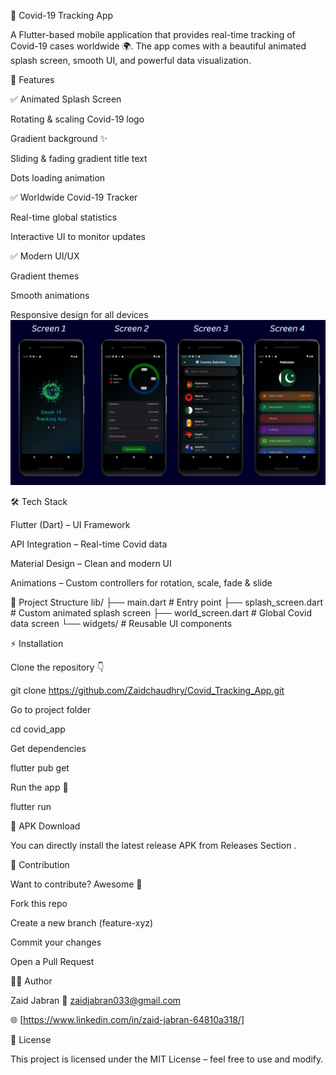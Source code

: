 🦠 Covid-19 Tracking App

A Flutter-based mobile application that provides real-time tracking of Covid-19 cases worldwide 🌍.
The app comes with a beautiful animated splash screen, smooth UI, and powerful data visualization.

🚀 Features

✅ Animated Splash Screen

Rotating & scaling Covid-19 logo

Gradient background ✨

Sliding & fading gradient title text

Dots loading animation

✅ Worldwide Covid-19 Tracker

Real-time global statistics

Interactive UI to monitor updates

✅ Modern UI/UX

Gradient themes

Smooth animations

Responsive design for all devices
![Image Alt](https://github.com/Zaidchaudhry/Covid_Tracking_App/blob/6d8a504d8e7c4dcb38f1fd1b3ee58f1cd639da5f/App_screens.png)

🛠️ Tech Stack

Flutter (Dart) – UI Framework

API Integration – Real-time Covid data

Material Design – Clean and modern UI

Animations – Custom controllers for rotation, scale, fade & slide

📂 Project Structure
lib/
├── main.dart                # Entry point
├── splash_screen.dart       # Custom animated splash screen
├── world_screen.dart        # Global Covid data screen
└── widgets/                 # Reusable UI components

⚡ Installation

Clone the repository 👇

git clone https://github.com/Zaidchaudhry/Covid_Tracking_App.git

Go to project folder

cd covid_app


Get dependencies

flutter pub get


Run the app 🚀

flutter run

📱 APK Download

You can directly install the latest release APK from Releases Section
.

🙌 Contribution

Want to contribute? Awesome 🎉

Fork this repo

Create a new branch (feature-xyz)

Commit your changes

Open a Pull Request

👨‍💻 Author

Zaid Jabran
📧 zaidjabran033@gmail.com

🌐 [https://www.linkedin.com/in/zaid-jabran-64810a318/]

📜 License

This project is licensed under the MIT License – feel free to use and modify.
